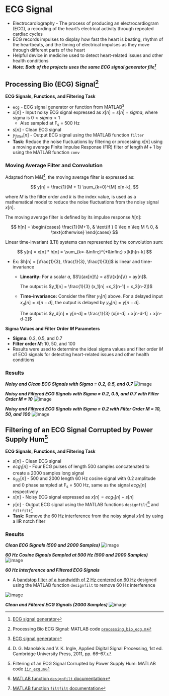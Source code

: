 # ECG Signal
- Electrocardiography - The process of producing an electrocardiogram (ECG), a recording of the heart’s electrical activity through repeated cardiac cycles
- ECG records impulses to display how fast the heart is beating, rhythm of the heartbeats, and the timing of electrical impulses as they move through different parts of the heart
- Helpful device in medicine used to detect heart-related issues and other health conditions
- ***Note: Both of the projects uses the same ECG signal generator file[^1]***

## Processing Bio (ECG) Signal[^2]
**ECG Signals, Functions, and Filtering Task**
- `ecg` - ECG signal generator or function from MATLAB[^1]
- $x[n]$ - Input noisy ECG signal expressed as $x[n] = s[n] + sigma$, where sigma is $0<sigma<1$
  - Also sampled at F<sub>s</sub> = 500 Hz
- $s[n]$ - Clean ECG signal
- $y_{filter}[n]$ - Output ECG signal using the MATLAB function `filter`
- **Task:** Reduce the noise fluctuations by filtering or processing $x[n]$ using a moving average Finite Impulse Response (FIR) filter of length $M+1$ by using the MATLAB function `conv`

### Moving Average Filter and Convolution
Adapted from M&I[^3], the moving average filter is expressed as:
  
$$
y[n] = \frac{1}{M + 1} \sum_{k=0}^{M} x[n-k],
$$
  
where $M$ is the filter order and $k$ is the index value, is used as a mathematical model to reduce the noise fluctuations from the noisy signal $x[n]$.

The moving average filter is defined by its impulse response $h[n]$:
  
$$
h[n] = 
\begin{cases} 
\frac{1}{M+1}, & \text{if } 0 \leq n \leq M \\
0, & \text{otherwise}
\end{cases}
$$

Linear time-invariant (LTI) systems can represented by the convolution sum:

$$
y[n] = x[n] * h[n] = \sum_{k=-&infin;}^{+&infin;} x[k]h[n-k]
$$

- Ex: $h[n] = [\frac{1}{3}, \frac{1}{3}, \frac{1}{3}]$ is linear and time-invariance
  - **Linearity:** For a scalar $a$, $S\\{ax[n]\\} = aS\\{x[n]\\} = ay[n]$.
        
    The output is $y_1[n] = \frac{1}{3} (x_1[n] +x_2[n-1] + x_3[n-2])$
    
  - **Time-invariance:** Consider the filter $y_1[n]$ above. For a delayed input $x_d[n] = x[n-d]$, the output is delayed by $y_d[n] = y[n-d]$.
    
    The output is $y_d[n] = y[n-d] = \frac{1}{3} (x[n-d] + x[n-d-1] + x[n-d-2]$

**Sigma Values and Filter Order $M$ Parameters**
- **Sigma:** 0.2, 0.5, and 0.7
- **Filter order $M$:** 10, 50, and 100
- Results were used to determine the ideal sigma values and filter order $M$ of ECG signals for detecting heart-related issues and other health conditions
  
### Results
***Noisy and Clean ECG Signals with Sigma = 0.2, 0.5, and 0.7***
![image](./plots/processing_bio_ecg_1.png)
  
***Noisy and Filtered ECG Signals with Sigma = 0.2, 0.5, and 0.7 with Filter Order M = 10***
![image](./plots/processing_bio_ecg_2.png)
  
***Noisy and Filtered ECG Signals with Sigma = 0.2 with Filter Order M = 10, 50, and 100***
![image](./plots/processing_bio_ecg_3.png)


## Filtering of an ECG Signal Corrupted by Power Supply Hum[^4]
**ECG Signals, Functions, and Filtering Task**
- $s[n]$ - Clean ECG signal
- $ecg_{1}[n]$ - Four ECG pulses of length 500 samples concatenated to create a 2000 samples long signal
- $s_{1/2}[n]$ - 500 and 2000 length 60 Hz cosine signal with 0.2 amplitude and 0 phase sampled at F<sub>s</sub> = 500 Hz, same as the signal $ecg_{1}[n]$ respectively
- $x[n]$ - Noisy ECG signal expressed as $x[n] = ecg_{1}[n] + s[n]$
- $y[n]$ - Output ECG signal using the MATLAB functions `designfilt`[^5] and `filtfilt`[^6]
- **Task:** Remove the 60 Hz interference from the noisy signal $x[n]$ by using a IIR notch filter

### Results
***Clean ECG Signals (500 and 2000 Samples)***
![image](./plots/iir_ecg_1.png)
  
***60 Hz Cosine Signals Sampled at 500 Hz (500 and 2000 Samples)***
![image](./plots/iir_ecg_2.png)

***60 Hz Interference and Filtered ECG Signals***
- A [bandstop filter of a bandwidth of 2 Hz centered on 60 Hz](https://github.com/eoommaa/ECG-Signal/blob/debce32a187ec2d91e137edbedb090c0ae70d768/IIR%20ECG/irr_ecg.m#L83-L86) designed using the MATLAB function `designfilt` to remove 60 Hz interference
  
![image](./plots/iir_ecg_3.png)
  
***Clean and Filtered ECG Signals (2000 Samples)***
![image](./plots/iir_ecg_4.png)


[^1]: [ECG signal generator](https://github.com/eoommaa/ECG-Signal/blob/c226983dcf1e0dbb263750cd5978ac46688e0c86/processing-bio-ecg/ecg.m)
[^2]: Processing Bio ECG Signal: MATLAB code [`processing_bio_ecg.m`](https://github.com/eoommaa/ECG-Signal/blob/main/Processing%20Bio%20ECG/processing_bio_ecg.m)
[^3]: D. G. Manolakis and V. K. Ingle, Applied Digital Signal Processing, 1st ed. Cambridge University Press, 2011, pp. 66–67.
[^4]: Filtering of an ECG Signal Corrupted by Power Supply Hum: MATLAB code [`iir_ecg.m`](https://github.com/eoommaa/ECG-Signal/blob/main/IIR%20ECG/iir_ecg.m)
[^5]: [MATLAB function `designfilt` documentation](https://www.mathworks.com/help/signal/ref/designfilt.html)
[^6]: [MATLAB function `filtfilt` documentation](https://www.mathworks.com/help/signal/ref/filtfilt.html)
